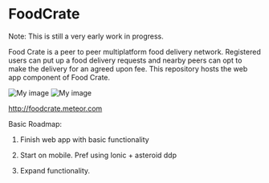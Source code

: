 # FoodCrate
Note: This is still a very early work in progress.

Food Crate is a peer to peer multiplatform food delivery network.
Registered users can put up a food delivery requests and nearby peers can opt to make the delivery for an agreed upon fee. 
This repository hosts the web app component of Food Crate.

![My image](http://i.imgur.com/UU3GV3r.png)
![My image](http://i.imgur.com/C5ZCH7K.png)

http://foodcrate.meteor.com

Basic Roadmap:

1) Finish web app with basic functionality

2) Start on mobile. Pref using Ionic + asteroid ddp 

3) Expand functionality.

